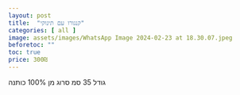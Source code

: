 ```yaml
---
layout: post
title:  "קנגורו עם תינוקי"
categories: [ all ]
image: assets/images/WhatsApp Image 2024-02-23 at 18.30.07.jpeg
beforetoc: ""
toc: true
price: 300₪
---
```


גודל 35 סמ סרוג מן 100% כותנה